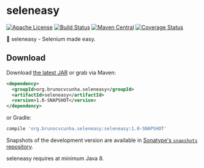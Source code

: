 seleneasy
========

[![Apache License](http://img.shields.io/badge/license-ASL-blue.svg)](https://github.com/brunocvcunha/seleneasy/blob/master/LICENSE)
[![Build Status](https://travis-ci.org/brunocvcunha/seleneasy.svg)](https://travis-ci.org/brunocvcunha/seleneasy)
[![Maven Central](https://maven-badges.herokuapp.com/maven-central/org.brunocvcunha.seleneasy/seleneasy/badge.svg)](https://maven-badges.herokuapp.com/maven-central/org.brunocvcunha.seleneasy/seleneasy)
[![Coverage Status](https://coveralls.io/repos/github/brunocvcunha/seleneasy/badge.svg?branch=master)](https://coveralls.io/github/brunocvcunha/seleneasy?branch=master)

:stars: seleneasy - Selenium made easy.


Download
--------

Download [the latest JAR][1] or grab via Maven:
```xml
<dependency>
  <groupId>org.brunocvcunha.seleneasy</groupId>
  <artifactId>seleneasy</artifactId>
  <version>1.0-SNAPSHOT</version>
</dependency>
```
or Gradle:
```groovy
compile 'org.brunocvcunha.seleneasy:seleneasy:1.0-SNAPSHOT'
```

Snapshots of the development version are available in [Sonatype's `snapshots` repository][snap].

seleneasy requires at minimum Java 8.


 [1]: https://search.maven.org/remote_content?g=org.brunocvcunha.seleneasy&a=seleneasy&v=LATEST
 [snap]: https://oss.sonatype.org/content/repositories/snapshots/
